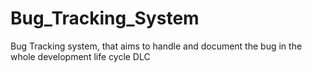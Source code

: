 # Bug_Tracking_System
Bug Tracking system, that aims to handle and document the bug in the whole development life cycle DLC

